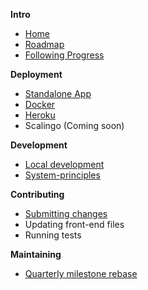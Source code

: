 **Intro**
* [Home](/OpenTechFund/opentech.fund/wiki)
* [Roadmap](/OpenTechFund/opentech.fund/wiki/Roadmap)
* [Following Progress](/OpenTechFund/opentech.fund/wiki/Following-progress)

**Deployment**

* [Standalone App](/OpenTechFund/opentech.fund/wiki/Deployment:-Standalone-App)
* [Docker](/OpenTechFund/opentech.fund/wiki/Deployment:-Docker)
* [Heroku](/OpenTechFund/opentech.fund/wiki/Deployment:-Heroku)
* Scalingo (Coming soon)

**Development**

* [Local development](/OpenTechFund/opentech.fund/wiki/Local-development-environment)
* [System-principles](/OpenTechFund/hypha/wiki/System-principles)

**Contributing**

*  [Submitting changes](/OpenTechFund/hypha/wiki/Submitting-changes)
*  Updating front-end files
*  Running tests

**Maintaining**

* [Quarterly milestone rebase](https://github.com/OpenTechFund/opentech.fund/wiki/Quarterly-milestone-rebase) 

